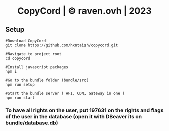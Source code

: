 <h1 align="center">CopyCord | © raven.ovh | 2023</h1>

## Setup

```
#Download CopyCord
git clone https://github.com/hxntaish/copycord.git

#Navigate to project root 
cd copycord

#Install javascript packages
npm i

#Go to the bundle folder (bundle/src)
npm run setup

#Start the bundle server ( API, CDN, Gateway in one )
npm run start
```

### To have all rights on the user, put 197631 on the rights and flags of the user in the database (open it with DBeaver its on bundle/database.db)